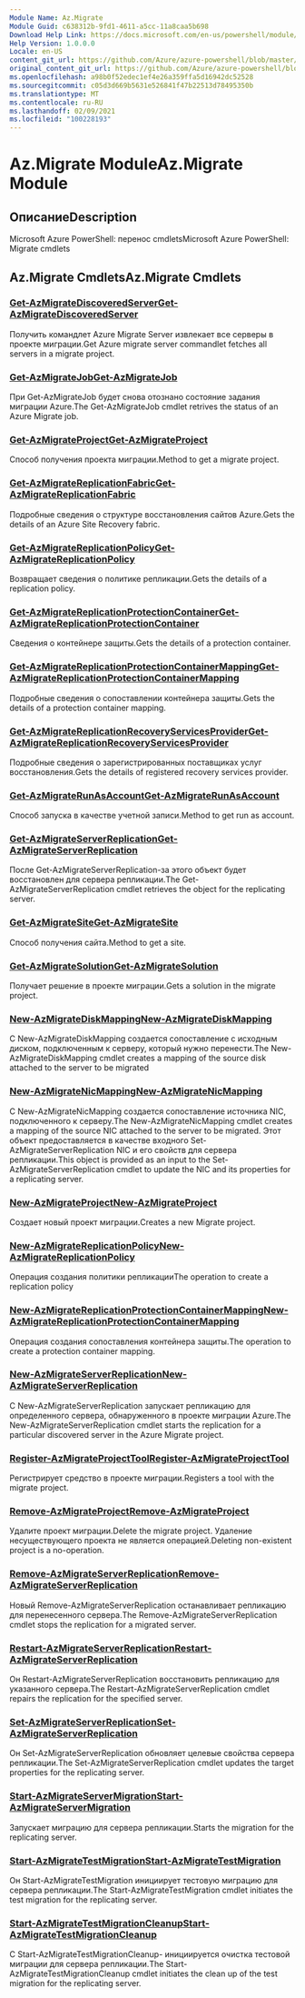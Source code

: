 ```yaml
---
Module Name: Az.Migrate
Module Guid: c638312b-9fd1-4611-a5cc-11a8caa5b698
Download Help Link: https://docs.microsoft.com/en-us/powershell/module/az.migrate
Help Version: 1.0.0.0
Locale: en-US
content_git_url: https://github.com/Azure/azure-powershell/blob/master/src/Migrate/help/Az.Migrate.md
original_content_git_url: https://github.com/Azure/azure-powershell/blob/master/src/Migrate/help/Az.Migrate.md
ms.openlocfilehash: a98b0f52edec1ef4e26a359ffa5d16942dc52528
ms.sourcegitcommit: c05d3d669b5631e526841f47b22513d78495350b
ms.translationtype: MT
ms.contentlocale: ru-RU
ms.lasthandoff: 02/09/2021
ms.locfileid: "100228193"
---
```

# <span data-ttu-id="63308-101">Az.Migrate Module</span><span class="sxs-lookup"><span data-stu-id="63308-101">Az.Migrate Module</span></span>
## <span data-ttu-id="63308-102">Описание</span><span class="sxs-lookup"><span data-stu-id="63308-102">Description</span></span>
<span data-ttu-id="63308-103">Microsoft Azure PowerShell: перенос cmdlets</span><span class="sxs-lookup"><span data-stu-id="63308-103">Microsoft Azure PowerShell: Migrate cmdlets</span></span>

## <span data-ttu-id="63308-104">Az.Migrate Cmdlets</span><span class="sxs-lookup"><span data-stu-id="63308-104">Az.Migrate Cmdlets</span></span>
### [<span data-ttu-id="63308-105">Get-AzMigrateDiscoveredServer</span><span class="sxs-lookup"><span data-stu-id="63308-105">Get-AzMigrateDiscoveredServer</span></span>](Get-AzMigrateDiscoveredServer.md)
<span data-ttu-id="63308-106">Получить командлет Azure Migrate Server извлекает все серверы в проекте миграции.</span><span class="sxs-lookup"><span data-stu-id="63308-106">Get Azure migrate server commandlet fetches all servers in a migrate project.</span></span>

### [<span data-ttu-id="63308-107">Get-AzMigrateJob</span><span class="sxs-lookup"><span data-stu-id="63308-107">Get-AzMigrateJob</span></span>](Get-AzMigrateJob.md)
<span data-ttu-id="63308-108">При Get-AzMigrateJob будет снова отознано состояние задания миграции Azure.</span><span class="sxs-lookup"><span data-stu-id="63308-108">The Get-AzMigrateJob cmdlet retrives the status of an Azure Migrate job.</span></span>

### [<span data-ttu-id="63308-109">Get-AzMigrateProject</span><span class="sxs-lookup"><span data-stu-id="63308-109">Get-AzMigrateProject</span></span>](Get-AzMigrateProject.md)
<span data-ttu-id="63308-110">Способ получения проекта миграции.</span><span class="sxs-lookup"><span data-stu-id="63308-110">Method to get a migrate project.</span></span>

### [<span data-ttu-id="63308-111">Get-AzMigrateReplicationFabric</span><span class="sxs-lookup"><span data-stu-id="63308-111">Get-AzMigrateReplicationFabric</span></span>](Get-AzMigrateReplicationFabric.md)
<span data-ttu-id="63308-112">Подробные сведения о структуре восстановления сайтов Azure.</span><span class="sxs-lookup"><span data-stu-id="63308-112">Gets the details of an Azure Site Recovery fabric.</span></span>

### [<span data-ttu-id="63308-113">Get-AzMigrateReplicationPolicy</span><span class="sxs-lookup"><span data-stu-id="63308-113">Get-AzMigrateReplicationPolicy</span></span>](Get-AzMigrateReplicationPolicy.md)
<span data-ttu-id="63308-114">Возвращает сведения о политике репликации.</span><span class="sxs-lookup"><span data-stu-id="63308-114">Gets the details of a replication policy.</span></span>

### [<span data-ttu-id="63308-115">Get-AzMigrateReplicationProtectionContainer</span><span class="sxs-lookup"><span data-stu-id="63308-115">Get-AzMigrateReplicationProtectionContainer</span></span>](Get-AzMigrateReplicationProtectionContainer.md)
<span data-ttu-id="63308-116">Сведения о контейнере защиты.</span><span class="sxs-lookup"><span data-stu-id="63308-116">Gets the details of a protection container.</span></span>

### [<span data-ttu-id="63308-117">Get-AzMigrateReplicationProtectionContainerMapping</span><span class="sxs-lookup"><span data-stu-id="63308-117">Get-AzMigrateReplicationProtectionContainerMapping</span></span>](Get-AzMigrateReplicationProtectionContainerMapping.md)
<span data-ttu-id="63308-118">Подробные сведения о сопоставлении контейнера защиты.</span><span class="sxs-lookup"><span data-stu-id="63308-118">Gets the details of a protection container mapping.</span></span>

### [<span data-ttu-id="63308-119">Get-AzMigrateReplicationRecoveryServicesProvider</span><span class="sxs-lookup"><span data-stu-id="63308-119">Get-AzMigrateReplicationRecoveryServicesProvider</span></span>](Get-AzMigrateReplicationRecoveryServicesProvider.md)
<span data-ttu-id="63308-120">Подробные сведения о зарегистрированных поставщиках услуг восстановления.</span><span class="sxs-lookup"><span data-stu-id="63308-120">Gets the details of registered recovery services provider.</span></span>

### [<span data-ttu-id="63308-121">Get-AzMigrateRunAsAccount</span><span class="sxs-lookup"><span data-stu-id="63308-121">Get-AzMigrateRunAsAccount</span></span>](Get-AzMigrateRunAsAccount.md)
<span data-ttu-id="63308-122">Способ запуска в качестве учетной записи.</span><span class="sxs-lookup"><span data-stu-id="63308-122">Method to get run as account.</span></span>

### [<span data-ttu-id="63308-123">Get-AzMigrateServerReplication</span><span class="sxs-lookup"><span data-stu-id="63308-123">Get-AzMigrateServerReplication</span></span>](Get-AzMigrateServerReplication.md)
<span data-ttu-id="63308-124">После Get-AzMigrateServerReplication-за этого объект будет восстановлен для сервера репликации.</span><span class="sxs-lookup"><span data-stu-id="63308-124">The Get-AzMigrateServerReplication cmdlet retrieves the object for the replicating server.</span></span>

### [<span data-ttu-id="63308-125">Get-AzMigrateSite</span><span class="sxs-lookup"><span data-stu-id="63308-125">Get-AzMigrateSite</span></span>](Get-AzMigrateSite.md)
<span data-ttu-id="63308-126">Способ получения сайта.</span><span class="sxs-lookup"><span data-stu-id="63308-126">Method to get a site.</span></span>

### [<span data-ttu-id="63308-127">Get-AzMigrateSolution</span><span class="sxs-lookup"><span data-stu-id="63308-127">Get-AzMigrateSolution</span></span>](Get-AzMigrateSolution.md)
<span data-ttu-id="63308-128">Получает решение в проекте миграции.</span><span class="sxs-lookup"><span data-stu-id="63308-128">Gets a solution in the migrate project.</span></span>

### [<span data-ttu-id="63308-129">New-AzMigrateDiskMapping</span><span class="sxs-lookup"><span data-stu-id="63308-129">New-AzMigrateDiskMapping</span></span>](New-AzMigrateDiskMapping.md)
<span data-ttu-id="63308-130">С New-AzMigrateDiskMapping создается сопоставление с исходным диском, подключенным к серверу, который нужно перенести.</span><span class="sxs-lookup"><span data-stu-id="63308-130">The New-AzMigrateDiskMapping cmdlet creates a mapping of the source disk attached to the server to be migrated</span></span>

### [<span data-ttu-id="63308-131">New-AzMigrateNicMapping</span><span class="sxs-lookup"><span data-stu-id="63308-131">New-AzMigrateNicMapping</span></span>](New-AzMigrateNicMapping.md)
<span data-ttu-id="63308-132">С New-AzMigrateNicMapping создается сопоставление источника NIC, подключенного к серверу.</span><span class="sxs-lookup"><span data-stu-id="63308-132">The New-AzMigrateNicMapping cmdlet creates a mapping of the source NIC attached to the server to be migrated.</span></span>
<span data-ttu-id="63308-133">Этот объект предоставляется в качестве входного Set-AzMigrateServerReplication NIC и его свойств для сервера репликации.</span><span class="sxs-lookup"><span data-stu-id="63308-133">This object is provided as an input to the Set-AzMigrateServerReplication cmdlet to update the NIC and its properties for a replicating server.</span></span>

### [<span data-ttu-id="63308-134">New-AzMigrateProject</span><span class="sxs-lookup"><span data-stu-id="63308-134">New-AzMigrateProject</span></span>](New-AzMigrateProject.md)
<span data-ttu-id="63308-135">Создает новый проект миграции.</span><span class="sxs-lookup"><span data-stu-id="63308-135">Creates a new Migrate project.</span></span>

### [<span data-ttu-id="63308-136">New-AzMigrateReplicationPolicy</span><span class="sxs-lookup"><span data-stu-id="63308-136">New-AzMigrateReplicationPolicy</span></span>](New-AzMigrateReplicationPolicy.md)
<span data-ttu-id="63308-137">Операция создания политики репликации</span><span class="sxs-lookup"><span data-stu-id="63308-137">The operation to create a replication policy</span></span>

### [<span data-ttu-id="63308-138">New-AzMigrateReplicationProtectionContainerMapping</span><span class="sxs-lookup"><span data-stu-id="63308-138">New-AzMigrateReplicationProtectionContainerMapping</span></span>](New-AzMigrateReplicationProtectionContainerMapping.md)
<span data-ttu-id="63308-139">Операция создания сопоставления контейнера защиты.</span><span class="sxs-lookup"><span data-stu-id="63308-139">The operation to create a protection container mapping.</span></span>

### [<span data-ttu-id="63308-140">New-AzMigrateServerReplication</span><span class="sxs-lookup"><span data-stu-id="63308-140">New-AzMigrateServerReplication</span></span>](New-AzMigrateServerReplication.md)
<span data-ttu-id="63308-141">С New-AzMigrateServerReplication запускает репликацию для определенного сервера, обнаруженного в проекте миграции Azure.</span><span class="sxs-lookup"><span data-stu-id="63308-141">The New-AzMigrateServerReplication cmdlet starts the replication for a particular discovered server in the Azure Migrate project.</span></span>

### [<span data-ttu-id="63308-142">Register-AzMigrateProjectTool</span><span class="sxs-lookup"><span data-stu-id="63308-142">Register-AzMigrateProjectTool</span></span>](Register-AzMigrateProjectTool.md)
<span data-ttu-id="63308-143">Регистрирует средство в проекте миграции.</span><span class="sxs-lookup"><span data-stu-id="63308-143">Registers a tool with the migrate project.</span></span>

### [<span data-ttu-id="63308-144">Remove-AzMigrateProject</span><span class="sxs-lookup"><span data-stu-id="63308-144">Remove-AzMigrateProject</span></span>](Remove-AzMigrateProject.md)
<span data-ttu-id="63308-145">Удалите проект миграции.</span><span class="sxs-lookup"><span data-stu-id="63308-145">Delete the migrate project.</span></span>
<span data-ttu-id="63308-146">Удаление несуществующего проекта не является операцией.</span><span class="sxs-lookup"><span data-stu-id="63308-146">Deleting non-existent project is a no-operation.</span></span>

### [<span data-ttu-id="63308-147">Remove-AzMigrateServerReplication</span><span class="sxs-lookup"><span data-stu-id="63308-147">Remove-AzMigrateServerReplication</span></span>](Remove-AzMigrateServerReplication.md)
<span data-ttu-id="63308-148">Новый Remove-AzMigrateServerReplication останавливает репликацию для перенесенного сервера.</span><span class="sxs-lookup"><span data-stu-id="63308-148">The Remove-AzMigrateServerReplication cmdlet stops the replication for a migrated server.</span></span>

### [<span data-ttu-id="63308-149">Restart-AzMigrateServerReplication</span><span class="sxs-lookup"><span data-stu-id="63308-149">Restart-AzMigrateServerReplication</span></span>](Restart-AzMigrateServerReplication.md)
<span data-ttu-id="63308-150">Он Restart-AzMigrateServerReplication восстановить репликацию для указанного сервера.</span><span class="sxs-lookup"><span data-stu-id="63308-150">The Restart-AzMigrateServerReplication cmdlet repairs the replication for the specified server.</span></span>

### [<span data-ttu-id="63308-151">Set-AzMigrateServerReplication</span><span class="sxs-lookup"><span data-stu-id="63308-151">Set-AzMigrateServerReplication</span></span>](Set-AzMigrateServerReplication.md)
<span data-ttu-id="63308-152">Он Set-AzMigrateServerReplication обновляет целевые свойства сервера репликации.</span><span class="sxs-lookup"><span data-stu-id="63308-152">The Set-AzMigrateServerReplication cmdlet updates the target properties for the replicating server.</span></span>

### [<span data-ttu-id="63308-153">Start-AzMigrateServerMigration</span><span class="sxs-lookup"><span data-stu-id="63308-153">Start-AzMigrateServerMigration</span></span>](Start-AzMigrateServerMigration.md)
<span data-ttu-id="63308-154">Запускает миграцию для сервера репликации.</span><span class="sxs-lookup"><span data-stu-id="63308-154">Starts the migration for the replicating server.</span></span>

### [<span data-ttu-id="63308-155">Start-AzMigrateTestMigration</span><span class="sxs-lookup"><span data-stu-id="63308-155">Start-AzMigrateTestMigration</span></span>](Start-AzMigrateTestMigration.md)
<span data-ttu-id="63308-156">Он Start-AzMigrateTestMigration инициирует тестовую миграцию для сервера репликации.</span><span class="sxs-lookup"><span data-stu-id="63308-156">The Start-AzMigrateTestMigration cmdlet initiates the test migration for the replicating server.</span></span>

### [<span data-ttu-id="63308-157">Start-AzMigrateTestMigrationCleanup</span><span class="sxs-lookup"><span data-stu-id="63308-157">Start-AzMigrateTestMigrationCleanup</span></span>](Start-AzMigrateTestMigrationCleanup.md)
<span data-ttu-id="63308-158">С Start-AzMigrateTestMigrationCleanup- инициируется очистка тестовой миграции для сервера репликации.</span><span class="sxs-lookup"><span data-stu-id="63308-158">The Start-AzMigrateTestMigrationCleanup cmdlet initiates the clean up of the test migration for the replicating server.</span></span>


